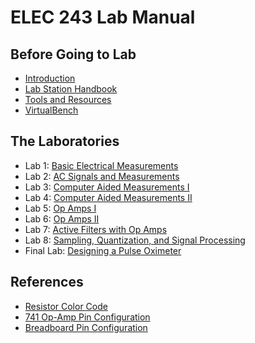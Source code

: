 # ELEC 243 Lab Manual

## Before Going to Lab

* [Introduction](./lab-home/introduction)
* [Lab Station Handbook](./lab-home/lab-station-handbook)
* [Tools and Resources](./lab-home/tools-and-resources)
* [VirtualBench](./lab-home/virtualbench)

## The Laboratories

* Lab 1: [Basic Electrical Measurements](./lab1)
* Lab 2: [AC Signals and Measurements](./lab2)
* Lab 3: [Computer Aided Measurements I](./lab3)
* Lab 4: [Computer Aided Measurements II](./lab4)
* Lab 5: [Op Amps I](./lab5)
* Lab 6: [Op Amps II](./lab6)
* Lab 7: [Active Filters with Op Amps](./lab7)
* Lab 8: [Sampling, Quantization, and Signal Processing](./lab8)
* Final Lab: [Designing a Pulse Oximeter](./final-lab)

## References

* [Resistor Color Code](./references/color_code)
* [741 Op-Amp Pin Configuration](./lab4/exp4.1)
* [Breadboard Pin Configuration](./references/interface)
